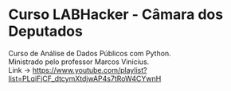 # Curso LABHacker - Câmara dos Deputados

Curso de Análise de Dados Públicos com Python.  
Ministrado pelo professor Marcos Vinicius.  
Link -> https://www.youtube.com/playlist?list=PLqiFjCF_dtcymXtdjwAP4s7tRoW4CYwnH

